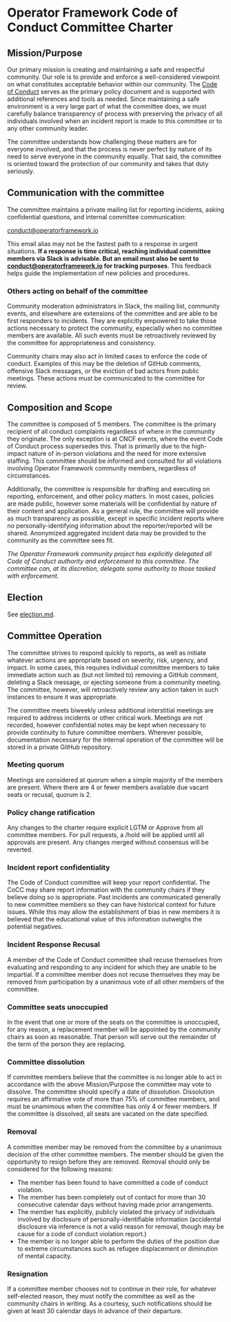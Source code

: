 # Operator Framework Code of Conduct Committee Charter

## Mission/Purpose

Our primary mission is creating and maintaining a safe and respectful community.
Our role is to provide and enforce a well-considered viewpoint on what
constitutes acceptable behavior within our community. The [Code of
Conduct](https://github.com/operator-framework/community/blob/master/code-of-conduct.md)
serves as the primary policy document and is supported with additional references
and tools as needed. Since maintaining a safe environment is a very large part
of what the committee does, we must carefully balance transparency of process
with preserving the privacy of all individuals involved when an incident report
is made to this committee or to any other community leader.

The committee understands how challenging these matters are for everyone
involved, and that the process is never perfect by nature of its need to serve
everyone in the community equally. That said, the committee is oriented toward
the protection of our community and takes that duty seriously.

## Communication with the committee

The committee maintains a private mailing list for reporting incidents, asking
confidential questions, and internal committee communication:

[conduct@operatorframework.io][email]

This email alias may not be the fastest path to a response in urgent situations.
**If a response is time critical, reaching individual committee members via
Slack is advisable. But an email must also be sent to
[conduct@operatorframework.io][email] for tracking purposes**. This feedback helps
guide the implementation of new policies and procedures.

### Others acting on behalf of the committee

Community moderation administrators in Slack, the mailing list, community
events, and elsewhere are extensions of the committee and are able to be first
responders to incidents. They are explicitly empowered to take those actions
necessary to protect the community, especially when no committee members are
available. All such events must be retroactively reviewed by the committee for
appropriateness and consistency.

Community chairs may also act in limited cases to enforce the code of
conduct. Examples of this may be the deletion of GitHub comments, offensive
Slack messages, or the eviction of bad actors from public meetings. These
actions must be communicated to the committee for review.

## Composition and Scope

The committee is composed of 5 members.
The committee is the primary recipient of all conduct complaints regardless of
where in the community they originate. The only exception is at CNCF events,
where the event Code of Conduct process supersedes this. That is primarily due
to the high-impact nature of in-person violations and the need for more
extensive staffing. This committee should be informed and consulted for all
violations involving Operator Framework community members, regardless of circumstances.

Additionally, the committee is responsible for drafting and executing on
reporting, enforcement, and other policy matters. In most cases, policies are
made public, however some materials will be confidential by nature of their
content and application. As a general rule, the committee will provide as much
transparency as possible, except in specific incident reports where no
personally-identifying information about the reporter/reported will be shared.
Anonymized aggregated incident data may be provided to the community as the
committee sees fit.

*The Operator Framework community project has explicitly delegated all Code of
Conduct authority and enforcement to this committee. The committee can, at its
discretion, delegate some authority to those tasked with enforcement.*

## Election

See [election.md](election.md).

## Committee Operation

The committee strives to respond quickly to reports, as well as initiate
whatever actions are appropriate based on severity, risk, urgency, and impact.
In some cases, this requires individual committee members to take
immediate action such as (but not limited to) removing a GitHub comment, deleting
a Slack message, or ejecting someone from a community meeting. The committee,
however, will retroactively review any action taken in such instances to ensure
it was appropriate.

The committee meets biweekly unless additional interstitial meetings are
required to address incidents or other critical work. Meetings are not recorded,
however confidential notes may be kept when necessary to provide continuity to
future committee members. Wherever possible, documentation necessary for the
internal operation of the committee will be stored in a private GitHub
repository.

### Meeting quorum

Meetings are considered at quorum when a simple majority of the members are
present. Where there are 4 or fewer members available due vacant seats or
recusal, quorum is 2.

### Policy change ratification

Any changes to the charter require explicit LGTM or Approve from all
committee members. For pull requests, a /hold will be applied until all
approvals are present. Any changes merged without consensus will be reverted.

### Incident report confidentiality

The Code of Conduct committee will keep your report confidential. The CoCC may
share report information with the community chairs if they believe doing so is
appropriate. Past incidents are communicated generally to new committee members
so they can have historical context for future issues. While this may allow the
establishment of bias in new members it is believed that the educational value
of this information outweighs the potential negatives.

### Incident Response Recusal

A member of the Code of Conduct committee shall recuse themselves from
evaluating and responding to any incident for which they are unable to be
impartial. If a committee member does not recuse themselves they may be removed
from participation by a unanimous vote of all other members of the committee.

### Committee seats unoccupied

In the event that one or more of the seats on the committee is unoccupied, for any
reason, a replacement member will be appointed by the community chairs as soon
as reasonable. That person will serve out the remainder of the term of the
person they are replacing.

### Committee dissolution

If committee members believe that the committee is no longer able to act in
accordance with the above Mission/Purpose the committee may vote to dissolve.
The committee should specify a date of dissolution. Dissolution requires an
affirmative vote of more than 75% of committee members, and must be unamimous
when the committee has only 4 or fewer members. If the committee is dissolved,
all seats are vacated on the date specified.

### Removal

A committee member may be removed from the committee by a unanimous decision of
the other committee members. The member should be given the opportunity to
resign before they are removed. Removal should only be considered for the
following reasons:

* The member has been found to have committed a code of conduct violation.
* The member has been completely out of contact for more than 30 consecutive
  calendar days without having made prior arrangements.
* The member has explicitly, publicly violated the privacy of individuals
  involved by disclosure of personally-identifiable information (accidental
  disclosure via inference is not a valid reason for removal, though may be
  cause for a code of conduct violation report.)
* The member is no longer able to perform the duties of the position due to
  extreme circumstances such as refugee displacement or diminution of mental
  capacity.

### Resignation

If a committee member chooses not to continue in their role, for whatever
self-elected reason, they must notify the committee as well as the community
chairs in writing. As a courtesy, such notifications should be given at least
30 calendar days in advance of their departure.

[email]: conduct@operatorframework.io
